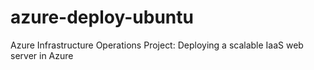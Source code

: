 # azure-deploy-ubuntu
Azure Infrastructure Operations Project: Deploying a scalable IaaS web server in Azure
